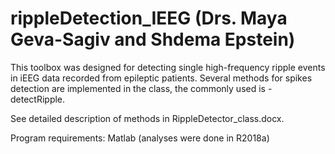 # rippleDetection_IEEG  (Drs. Maya Geva-Sagiv and Shdema Epstein) 

This toolbox was designed for detecting single high-frequency ripple events in iEEG data recorded from epileptic patients. 
Several methods for spikes detection are implemented in the class, the commonly used is - detectRipple. 

See detailed description of methods in RippleDetector_class.docx.

Program requirements:
Matlab (analyses were done in R2018a)
